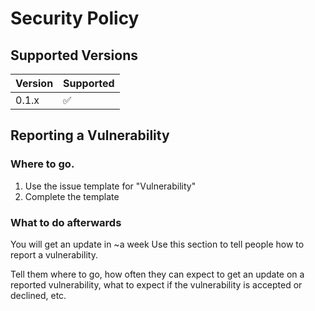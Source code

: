 # Security Policy

## Supported Versions

| Version | Supported          |
| ------- | ------------------ |
| 0.1.x   |:white_check_mark:  |


## Reporting a Vulnerability

### Where to go.

1. Use the issue template for "Vulnerability"
2. Complete the template

### What to do afterwards

You will get an update in ~a week 
Use this section to tell people how to report a vulnerability.

Tell them where to go, how often they can expect to get an update on a
reported vulnerability, what to expect if the vulnerability is accepted or
declined, etc.
